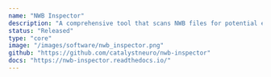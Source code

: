 ```yaml
---
name: "NWB Inspector"
description: "A comprehensive tool that scans NWB files for potential errors and areas of improvement. It performs automated validation checks, generates detailed reports, and provides suggestions for optimizing your neurophysiology data files."
status: "Released"
type: "core"
image: "/images/software/nwb_inspector.png"
github: "https://github.com/catalystneuro/nwb-inspector"
docs: "https://nwb-inspector.readthedocs.io/"
---
```

